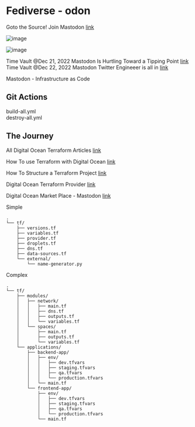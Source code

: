 # Fediverse - odon

Goto the Source! Join Mastodon [link](https://joinmastodon.org/)

![image](https://user-images.githubusercontent.com/993459/208936368-2d27ea03-5666-4d1a-a944-16274a216b69.png)

![image](https://user-images.githubusercontent.com/993459/209058009-cfa2b346-9ba5-42da-b427-d9abfc6d5cb4.png)


Time Vault @Dec 21, 2022 Mastodon Is Hurtling Toward a Tipping Point [link](https://www.wired.com/story/mastodon-legal-issues-tipping-point/)  
Time Vault @Dec 22, 2022 Mastodon Twitter Engineeer is all in [link](https://thenewstack.io/why-a-twitter-founding-engineer-is-now-all-in-on-mastodon/)

Mastodon - Infrastructure as Code

## Git Actions
build-all.yml  
destroy-all.yml

## The Journey 

All Digital Ocean Terraform Articles [link](https://www.digitalocean.com/community/tutorial_series/how-to-manage-infrastructure-with-terraform)

How To use Terraform with Digital Ocean [link](https://www.digitalocean.com/community/tutorials/how-to-use-terraform-with-digitalocean)

How To Structure a Terraform Project [link](https://www.digitalocean.com/community/tutorials/how-to-structure-a-terraform-project)

Digital Ocean Terraform Provider [link](https://registry.terraform.io/providers/digitalocean/digitalocean/latest/docs)

Digital Ocean Market Place - Mastodon [link](https://marketplace.digitalocean.com/apps/mastodon)

Simple
```
.
└── tf/
    ├── versions.tf
    ├── variables.tf
    ├── provider.tf
    ├── droplets.tf
    ├── dns.tf
    ├── data-sources.tf
    └── external/
        └── name-generator.py
```
Complex
```
.
└── tf/
    ├── modules/
    │   ├── network/
    │   │   ├── main.tf
    │   │   ├── dns.tf
    │   │   ├── outputs.tf
    │   │   └── variables.tf
    │   └── spaces/
    │       ├── main.tf
    │       ├── outputs.tf
    │       └── variables.tf
    └── applications/
        ├── backend-app/
        │   ├── env/
        │   │   ├── dev.tfvars
        │   │   ├── staging.tfvars
        │   │   ├── qa.tfvars
        │   │   └── production.tfvars
        │   └── main.tf
        └── frontend-app/
            ├── env/
            │   ├── dev.tfvars
            │   ├── staging.tfvars
            │   ├── qa.tfvars
            │   └── production.tfvars
            └── main.tf
```
